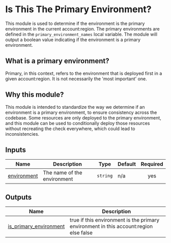 <!-- BEGIN_TF_DOCS -->
# Is This The Primary Environment?

This module is used to determine if the environment is the primary environment in the current account:region.
The primary environments are defined in the `primary_environment_names` local variable.
The module will output a boolean value indicating if the environment is a primary environment.

## What is a primary environment?

Primary, in this context, refers to the environment that is deployed first in a given account:region. It is not necessarily the 'most important' one.

## Why this module?

This module is intended to standardize the way we determine if an environment is a primary environment, to ensure consistency across the codebase.
Some resources are only deployed to the primary environment, and this module can be used to conditionally deploy those resources without recreating the check everywhere,
which could lead to inconsistencies.

## Inputs

| Name | Description | Type | Default | Required |
|------|-------------|------|---------|:--------:|
| <a name="input_environment"></a> [environment](#input\_environment) | The name of the environment | `string` | n/a | yes |

## Outputs

| Name | Description |
|------|-------------|
| <a name="output_is_primary_environment"></a> [is\_primary\_environment](#output\_is\_primary\_environment) | true if this environment is the primary environment in this account:region else false |
<!-- END_TF_DOCS -->
